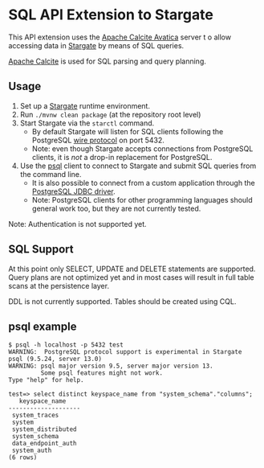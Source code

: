 # SQL API Extension to Stargate

This API extension uses the [Apache Calcite Avatica](https://calcite.apache.org/avatica/) server t
o allow accessing data in [Stargate](https://stargate.io/) by means of SQL queries.

[Apache Calcite](https://calcite.apache.org/) is used for SQL parsing and query planning.

## Usage

1. Set up a [Stargate](https://github.com/stargate/stargate) runtime environment.
1. Run `./mvnw clean package` (at the repository root level) 
1. Start Stargate via the `starctl` command.
    * By default Stargate will listen for SQL clients following the PostgreSQL 
      [wire protocol](https://www.postgresql.org/docs/13/protocol.html) on port 5432.
    * Note: even though Stargate accepts connections from PostgreSQL clients, it is _not_ a drop-in
      replacement for PostgreSQL.
1. Use the [psql](https://www.postgresql.org/docs/current/app-psql.html) client to connect to 
   Stargate and submit SQL queries from the command line.
    * It is also possible to connect from a custom application through the
      [PostgreSQL JDBC driver](https://jdbc.postgresql.org/).
    * Note: PostgreSQL clients for other programming languages should general work too,
      but they are not currently tested.

Note: Authentication is not supported yet.

## SQL Support

At this point only SELECT, UPDATE and DELETE statements are supported.
Query plans are not optimized yet and in most cases will result in full table scans at
the persistence layer.

DDL is not currently supported. Tables should be created using CQL.

## psql example

```shell
$ psql -h localhost -p 5432 test
WARNING:  PostgreSQL protocol support is experimental in Stargate
psql (9.5.24, server 13.0)
WARNING: psql major version 9.5, server major version 13.
         Some psql features might not work.
Type "help" for help.

test=> select distinct keyspace_name from "system_schema"."columns";
   keyspace_name    
--------------------
 system_traces
 system
 system_distributed
 system_schema
 data_endpoint_auth
 system_auth
(6 rows)
```